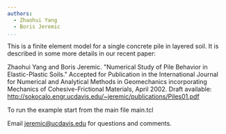 ```yaml
---
authors:
  - Zhaohui Yang
  - Boris Jeremic
...
```


This is a finite element model for a single concrete pile in layered
soil. It is described in some more details in our recent paper:

Zhaohui Yang and Boris Jeremic.
"Numerical Study	of Pile	Behavior in Elastic-Plastic Soils."
Accepted for Publication in the	
  International	   Journal  for	 Numerical  and	 Analytical  Methods  in
Geomechanics incorporating Mechanics of	Cohesive-Frictional Materials,
April	2002.	 Draft available:
http://sokocalo.engr.ucdavis.edu/~jeremic/publications/Piles01.pdf

To run the example start from the main file main.tcl

Email jeremic@ucdavis.edu for questions and comments.


